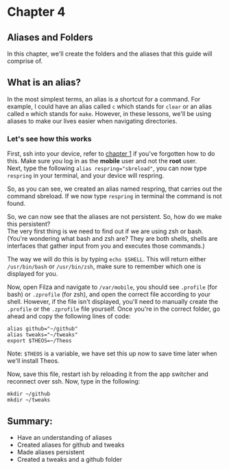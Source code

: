 # Chapter 4
## Aliases and Folders
In this chapter, we'll create the folders and the aliases that this guide will comprise of.

## What is an alias?
In the most simplest terms, an alias is a shortcut for a command. For example, I could have an alias called `c` which stands for `clear` or an alias called `m` which stands for `make`. However, in these lessons, we'll be using aliases to make our lives easier when navigating directories.

### Let's see how this works
First, ssh into your device, refer to [chapter 1](https://github.com/demhademha/tweak-development-guide/blob/master/chapter-1.md) if you've forgotten how to do this. Make sure you log in as the **mobile** user and not the **root** user.\
Next, type the following `alias respring="sbreload"`, you can now type `respring` in your terminal, and your device will respring.

So, as you can see, we created an alias named respring, that carries out the command sbreload. If we now type `respring` in terminal the command is not found.

So, we can now see that the aliases are not persistent. So, how do we make this persistent?\
The very first thing is we need to find out if we are using zsh or bash. (You're wondering what bash and zsh are? They are both shells, shells are interfaces that gather input from you and executes those commands.)

The way we will do this is by typing `echo $SHELL`.
This will return either `/usr/bin/bash` or `/usr/bin/zsh`, make sure to remember which one is displayed for you.

Now, open Filza and navigate to `/var/mobile`, you should see `.profile` (for bash) or `.zprofile` (for zsh), and open the correct file according to your shell. However, if the file isn't displayed, you'll need to manually create the `.profile` or the `.zprofile` file yourself.
Once you're in the correct folder, go ahead and copy the following lines of code:
```
alias github="~/github"
alias tweaks="~/tweaks"
export $THEOS=~/Theos
```
Note: `$THEOS` is a variable, we have set this up now to save time later when we'll install Theos.

Now, save this file, restart ish by reloading it from the app switcher and reconnect over ssh. Now, type in the following:
```
mkdir ~/github
mkdir ~/tweaks
```

## Summary:
* Have an understanding of aliases
* Created aliases for github and tweaks
* Made aliases persistent
* Created a tweaks and a github folder
